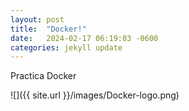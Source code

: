 ```yaml
---
layout: post
title:  "Docker!"
date:   2024-02-17 06:19:03 -0600
categories: jekyll update
---
```


Practica Docker

![]({{ site.url }}/images/Docker-logo.png)